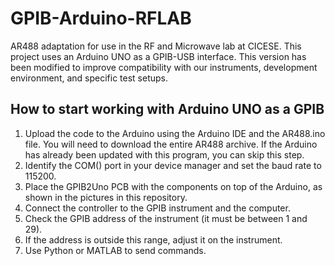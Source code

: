 # GPIB-Arduino-RFLAB
AR488 adaptation for use in the RF and Microwave lab at CICESE. This project uses an Arduino UNO as a GPIB-USB interface. This version has been modified to improve compatibility with our instruments, development environment, and specific test setups.

## How to start working with Arduino UNO as a GPIB
1. Upload the code to the Arduino using the Arduino IDE and the AR488.ino file. You will need to download the entire AR488 archive. If the Arduino has already been updated with this program, you can skip this step.
2. Identify the COM() port in your device manager and set the baud rate to 115200.
3. Place the GPIB2Uno PCB with the components on top of the Arduino, as shown in the pictures in this repository.
4. Connect the controller to the GPIB instrument and the computer.
5. Check the GPIB address of the instrument (it must be between 1 and 29).
6. If the address is outside this range, adjust it on the instrument.
7. Use Python or MATLAB to send commands.
